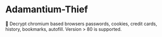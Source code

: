 # Adamantium-Thief
🔑 Decrypt chromium based browsers passwords, cookies, credit cards, history, bookmarks, autofill. Version > 80 is supported.
